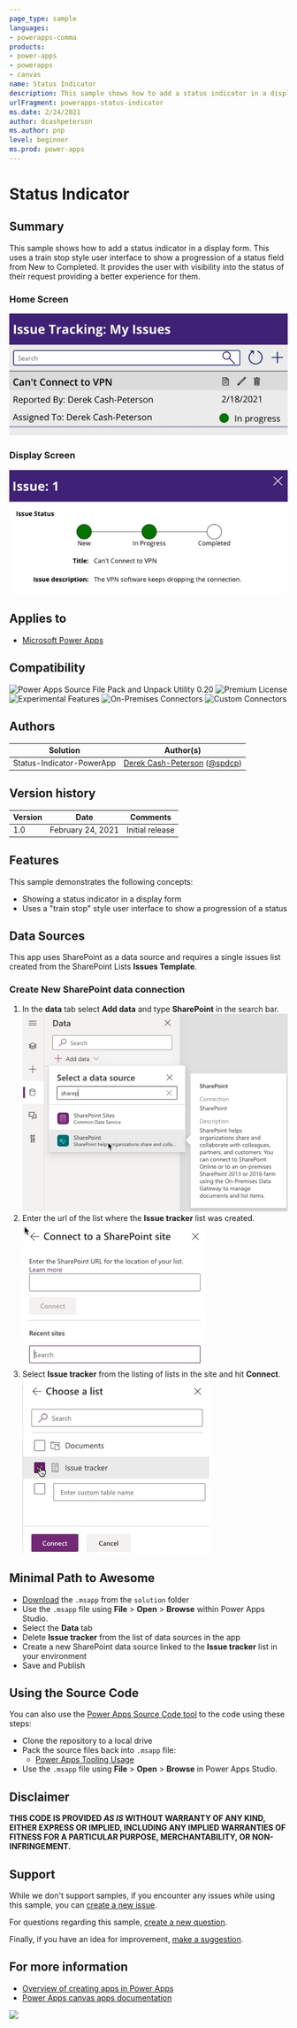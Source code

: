 ```yaml
---
page_type: sample
languages:
- powerapps-comma
products:
- power-apps
- powerapps
- canvas
name: Status Indicator
description: This sample shows how to add a status indicator in a display form.
urlFragment: powerapps-status-indicator
ms.date: 2/24/2021
author: dcashpeterson
ms.author: pnp
level: beginner
ms.prod: power-apps
---
```


# Status Indicator

## Summary

This sample shows how to add a status indicator in a display form. This uses a train stop style user interface to show a progression of a status field from New to Completed. It provides the user with visibility into the status of their request providing a better experience for them.

### Home Screen

![Status Indicator Home Screen](./assets/powerapp-statusindicator.jpg)

### Display Screen

![Status Indicator Display Screen](./assets/powerapp-statusindicator2.jpg)

## Applies to

* [Microsoft Power Apps](https://docs.microsoft.com/powerapps/)

## Compatibility

![Power Apps Source File Pack and Unpack Utility 0.20](https://img.shields.io/badge/Packing%20Tool-0.20-green.svg)
![Premium License](https://img.shields.io/badge/Premium%20License-Not%20Required-green.svg "Premium Power Apps license not required")
![Experimental Features](https://img.shields.io/badge/Experimental%20Features-No-green.svg "Does not rely on experimental features")
![On-Premises Connectors](https://img.shields.io/badge/On--Premises%20Connectors-No-green.svg "Does not use on-premise connectors")
![Custom Connectors](https://img.shields.io/badge/Custom%20Connectors-Not%20Required-green.svg "Does not use custom connectors")

## Authors

Solution|Author(s)
--------|---------
Status-Indicator-PowerApp | [Derek Cash-Peterson](https://github.com/dcashpeterson) ([@spdcp](https://twitter.com/spdcp))

## Version history

Version|Date|Comments
-------|----|--------
1.0|February 24, 2021|Initial release

## Features

This sample demonstrates the following concepts:

* Showing a status indicator in a display form
* Uses a "train stop" style user interface to show a progression of a status


## Data Sources

This app uses SharePoint as a data source and requires a single issues list created from the SharePoint Lists **Issues Template**.

### Create New SharePoint data connection

1. In the **data** tab select **Add data** and type **SharePoint** in the search bar.  
![SharePoint data source](./assets/sp-data-source1.jpg)
2. Enter the url of the list where the **Issue tracker** list was created.  
![SharePoint data source enter list](./assets/sp-data-source2.jpg)
3. Select **Issue tracker** from the listing of lists in the site and hit **Connect**.  
![SharePoint data source enter list](./assets/sp-data-source3.jpg)

## Minimal Path to Awesome

* [Download](https://github.com/pnp/powerapps-samples/blob/main/samples/status-indicator/solution/Status-Indicator.msapp) the `.msapp` from the `solution` folder
* Use the `.msapp` file using **File** > **Open** > **Browse** within Power Apps Studio.
* Select the **Data** tab
* Delete **Issue tracker** from the list of data sources in the app
* Create a new SharePoint data source linked to the **Issue tracker** list in your environment
* Save and Publish

## Using the Source Code

  You can also use the [Power Apps Source Code tool](https://github.com/microsoft/PowerApps-Language-Tooling) to the code using these steps:

* Clone the repository to a local drive
* Pack the source files back into `.msapp` file:
  * [Power Apps Tooling Usage](https://github.com/microsoft/PowerApps-Language-Tooling)
* Use the `.msapp` file using **File** > **Open** > **Browse** in Power Apps Studio.

## Disclaimer

**THIS CODE IS PROVIDED *AS IS* WITHOUT WARRANTY OF ANY KIND, EITHER EXPRESS OR IMPLIED, INCLUDING ANY IMPLIED WARRANTIES OF FITNESS FOR A PARTICULAR PURPOSE, MERCHANTABILITY, OR NON-INFRINGEMENT.**

## Support

While we don't support samples, if you encounter any issues while using this sample, you can [create a new issue](https://github.com/pnp/powerapps-samples/issues/new?assignees=&labels=Needs%3A+Triage+%3Amag%3A%2Ctype%3Abug-suspected&template=bug-report.yml&sample=status-indicator&authors=@dcashpeterson&title=status-indicator%20-%20).

For questions regarding this sample, [create a new question](https://github.com/pnp/powerapps-samples/issues/new?assignees=&labels=Needs%3A+Triage+%3Amag%3A%2Ctype%3Abug-suspected&template=question.yml&sample=status-indicator&authors=@dcashpeterson&title=status-indicator%20-%20).

Finally, if you have an idea for improvement, [make a suggestion](https://github.com/pnp/powerapps-samples/issues/new?assignees=&labels=Needs%3A+Triage+%3Amag%3A%2Ctype%3Abug-suspected&template=suggestion.yml&sample=status-indicator&authors=@dcashpeterson&title=status-indicator%20-%20).

## For more information

- [Overview of creating apps in Power Apps](https://docs.microsoft.com/powerapps/maker/)
- [Power Apps canvas apps documentation](https://docs.microsoft.com/en-us/powerapps/maker/canvas-apps/)


<img src="https://telemetry.sharepointpnp.com/powerapps-samples/samples/status-indicator" />